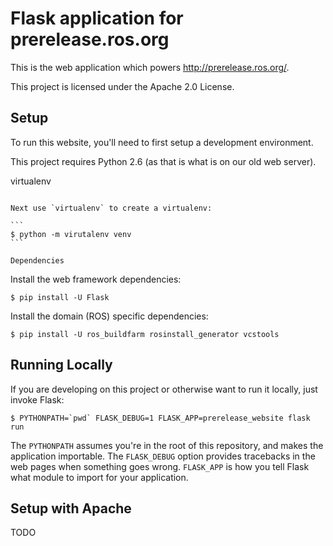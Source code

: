 Flask application for prerelease.ros.org
========================================

This is the web application which powers http://prerelease.ros.org/.

This project is licensed under the Apache 2.0 License.

Setup
-----

To run this website, you'll need to first setup a development environment.

This project requires Python 2.6 (as that is what is on our old web server).

virtualenv
~~~~~~~~~~

Next use `virtualenv` to create a virtualenv:

```
$ python -m virutalenv venv
```

Dependencies
~~~~~~~~~~~~

Install the web framework dependencies:

```
$ pip install -U Flask
```

Install the domain (ROS) specific dependencies:

```
$ pip install -U ros_buildfarm rosinstall_generator vcstools
```

Running Locally
---------------

If you are developing on this project or otherwise want to run it locally, just invoke Flask:

```
$ PYTHONPATH=`pwd` FLASK_DEBUG=1 FLASK_APP=prerelease_website flask run
```

The `PYTHONPATH` assumes you're in the root of this repository, and makes the application importable.
The `FLASK_DEBUG` option provides tracebacks in the web pages when something goes wrong.
`FLASK_APP` is how you tell Flask what module to import for your application.

Setup with Apache
-----------------

TODO

